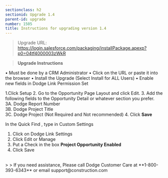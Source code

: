 ```yaml
---
sectionclass: h2
sectionid: Upgrade 1.4
parent-id: upgrade
number: 1505
title: Instructions for upgrading version 1.4 
---
```


> Upgrade URL:   https://login.salesforce.com/packaging/installPackage.apexp?p0=04tf4000003zWkR

> **Upgrade Instructions**

•	Must be done by a CRM Administrator
•	Click on the URL or paste it into the browser
•	Install the Upgrade (Select Install for ALL Users)
•	Enable new fields in Dodge Link Permission Set
>
1.Click Setup
2.	Go to the Opportunity Page Layout and click Edit.
3.	Add the following fields to the Opportunity Detail or whatever section you prefer.
<br>3A.	Dodge Report Number
<br>3B. Dodge Project Title
<br>3C. Dodge Project (Not Required and Not recommended)
4.	Click **Save**<br>
>

In the Quick Find , type in Custom Settings
1.  Click on Dodge Link Settings
2.  Click Edit or Manage
3.  Put a Check in the box **Project Opportunity Enabled**
4.  Click Save

<br>
>
> If you need assistance, Please call Dodge Customer Care at **1-800-393-6343** or email support@construction.com
